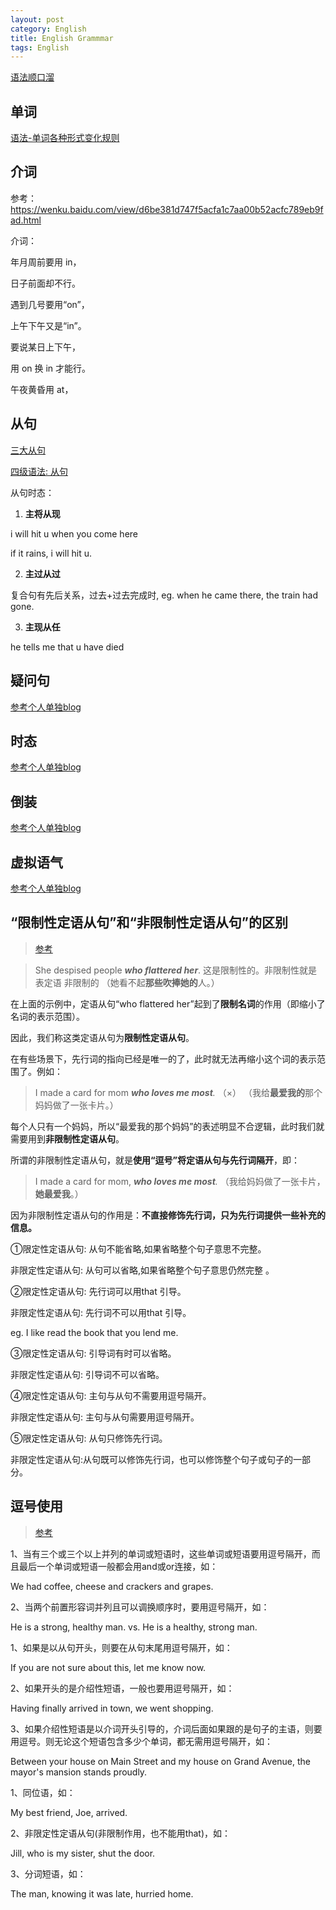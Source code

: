 ```yaml
---
layout: post
category: English
title: English Grammmar
tags: English
---
```


[语法顺口溜](https://zhuanlan.zhihu.com/p/146873536)

## 单词

[语法-单词各种形式变化规则](https://mafulong.github.io/2021/01/02/%E8%AF%AD%E6%B3%95-%E5%8D%95%E8%AF%8D%E5%90%84%E7%A7%8D%E5%BD%A2%E5%BC%8F%E5%8F%98%E5%8C%96%E8%A7%84%E5%88%99/)

## 介词

参考：https://wenku.baidu.com/view/d6be381d747f5acfa1c7aa00b52acfc789eb9fad.html



介词：

年月周前要用 in，

日子前面却不行。

遇到几号要用“on”，

上午下午又是“in”。

要说某日上下午，

用 on 换 in 才能行。

午夜黄昏用 at，



## 从句

[三大从句](https://mm.edrawsoft.cn/template/39526)

[四级语法: 从句](https://mm.edrawsoft.cn/template/57209)

从句时态： 

1. **主将从现**

i will hit u when you come here

if it rains, i will hit u.

2. **主过从过**

复合句有先后关系，过去+过去完成时, eg. when he came there, the train had gone.

3. **主现从任**

he tells me that u have died

## 疑问句

[参考个人单独blog](https://mafulong.github.io/2021/01/02/%E8%AF%AD%E6%B3%95-%E7%96%91%E9%97%AE%E5%8F%A5/)


## 时态

[参考个人单独blog](https://mafulong.github.io/2021/01/02/%E8%AF%AD%E6%B3%95-%E6%97%B6%E6%80%81/)

## 倒装

[参考个人单独blog](https://mafulong.github.io/2021/01/02/%E8%AF%AD%E6%B3%95-%E5%80%92%E8%A3%85%E5%8F%A5/)

## 虚拟语气

[参考个人单独blog](https://mafulong.github.io/2021/01/02/%E8%AF%AD%E6%B3%95-%E8%99%9A%E6%8B%9F%E8%AF%AD%E6%B0%94/)

## “限制性定语从句”和“非限制性定语从句”的区别

> [参考](https://zhuanlan.zhihu.com/p/30548008)

> She despised people ***who flattered her***. 这是限制性的。非限制性就是表定语 非限制的
> （她看不起**那些吹捧她的**人。） 

在上面的示例中，定语从句“who flattered her”起到了**限制名词**的作用（即缩小了名词的表示范围）。

因此，我们称这类定语从句为**限制性定语从句**。



在有些场景下，先行词的指向已经是唯一的了，此时就无法再缩小这个词的表示范围了。例如：

> I made a card for mom ***who loves me most**.* （×）
> （我给**最爱我的**那个妈妈做了一张卡片。）

每个人只有一个妈妈，所以“最爱我的那个妈妈”的表述明显不合逻辑，此时我们就需要用到**非限制性定语从句**。

所谓的非限制性定语从句，就是**使用“逗号”将定语从句与先行词隔开**，即：

> I made a card for mom, ***who loves me most**.*
> （我给妈妈做了一张卡片，**她最爱我**。）

因为非限制性定语从句的作用是：**不直接修饰先行词，只为先行词提供一些补充的信息。**



①限定性定语从句: 从句不能省略,如果省略整个句子意思不完整。

非限定性定语从句: 从句可以省略,如果省略整个句子意思仍然完整 。

②限定性定语从句: 先行词可以用that 引导。

非限定性定语从句: 先行词不可以用that 引导。

eg. I like read the book that you lend me.

③限定性定语从句: 引导词有时可以省略。

非限定性定语从句: 引导词不可以省略。

④限定性定语从句: 主句与从句不需要用逗号隔开。

非限定性定语从句: 主句与从句需要用逗号隔开。

⑤限定性定语从句: 从句只修饰先行词。

非限定性定语从句:从句既可以修饰先行词，也可以修饰整个句子或句子的一部分。



## 逗号使用

> [参考](https://zhuanlan.zhihu.com/p/46736877)

1、当有三个或三个以上并列的单词或短语时，这些单词或短语要用逗号隔开，而且最后一个单词或短语一般都会用and或or连接，如：

We had coffee, cheese and crackers and grapes.

2、当两个前置形容词并列且可以调换顺序时，要用逗号隔开，如：

He is a strong, healthy man. vs. He is a healthy, strong man.



1、如果是以从句开头，则要在从句末尾用逗号隔开，如：

If you are not sure about this, let me know now.

2、如果开头的是介绍性短语，一般也要用逗号隔开，如：

Having finally arrived in town, we went shopping.

3、如果介绍性短语是以介词开头引导的，介词后面如果跟的是句子的主语，则要用逗号。则无论这个短语包含多少个单词，都无需用逗号隔开，如：

Between your house on Main Street and my house on Grand Avenue, the mayor's mansion stands proudly.



1、同位语，如：

My best friend, Joe, arrived.

2、非限定性定语从句(非限制作用，也不能用that)，如：

Jill, who is my sister, shut the door.

3、分词短语，如：

The man, knowing it was late, hurried home.
